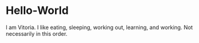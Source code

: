 # Hello-World
I am Vitoria.
I like eating, sleeping, working out, learning, and working.
Not necessarily in this order.
